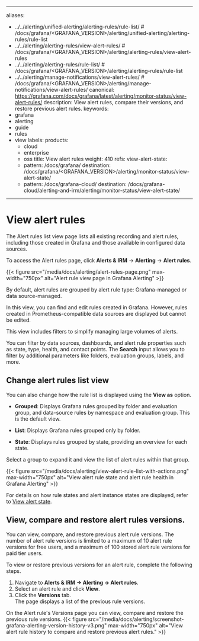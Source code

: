 -----

aliases:

- ../../alerting/unified-alerting/alerting-rules/rule-list/ \# /docs/grafana/\<GRAFANA\_VERSION\>/alerting/unified-alerting/alerting-rules/rule-list
- ../../alerting/alerting-rules/view-alert-rules/ \# /docs/grafana/\<GRAFANA\_VERSION\>/alerting/alerting-rules/view-alert-rules
- ../../alerting/alerting-rules/rule-list/ \# /docs/grafana/\<GRAFANA\_VERSION\>/alerting/alerting-rules/rule-list
- ../../alerting/manage-notifications/view-alert-rules/ \# /docs/grafana/\<GRAFANA\_VERSION\>/alerting/manage-notifications/view-alert-rules/
  canonical: https://grafana.com/docs/grafana/latest/alerting/monitor-status/view-alert-rules/
  description: View alert rules, compare their versions, and restore previous alert rules.
  keywords:
- grafana
- alerting
- guide
- rules
- view
  labels:
  products:
  - cloud
  - enterprise
  - oss
    title: View alert rules
    weight: 410
    refs:
    view-alert-state:
  - pattern: /docs/grafana/
    destination: /docs/grafana/\<GRAFANA\_VERSION\>/alerting/monitor-status/view-alert-state/
  - pattern: /docs/grafana-cloud/
    destination: /docs/grafana-cloud/alerting-and-irm/alerting/monitor-status/view-alert-state/

-----

# View alert rules

The Alert rules list view page lists all existing recording and alert rules, including those created in Grafana and those available in configured data sources.

To access the Alert rules page, click **Alerts & IRM** -\> **Alerting** -\> **Alert rules**.

{{\< figure src="/media/docs/alerting/alert-rules-page.png" max-width="750px" alt="Alert rule view page in Grafana Alerting" \>}}

By default, alert rules are grouped by alert rule type: Grafana-managed or data source-managed.

In this view, you can find and edit rules created in Grafana. However, rules created in Prometheus-compatible data sources are displayed but cannot be edited.

This view includes filters to simplify managing large volumes of alerts.

You can filter by data sources, dashboards, and alert rule properties such as state, type, health, and contact points. The **Search** input allows you to filter by additional parameters like folders, evaluation groups, labels, and more.

## Change alert rules list view

You can also change how the rule list is displayed using the **View as** option.

- **Grouped**: Displays Grafana rules grouped by folder and evaluation group, and data-source rules by namespace and evaluation group. This is the default view.

- **List**: Displays Grafana rules grouped only by folder.

- **State**: Displays rules grouped by state, providing an overview for each state.

Select a group to expand it and view the list of alert rules within that group.

{{\< figure src="/media/docs/alerting/view-alert-rule-list-with-actions.png" max-width="750px" alt="View alert rule state and alert rule health in Grafana Alerting" \>}}

For details on how rule states and alert instance states are displayed, refer to [View alert state](ref:view-alert-state).

## View, compare and restore alert rules versions.

You can view, compare, and restore previous alert rule versions. The number of alert rule versions is limited to a maximum of 10 alert rule versions for free users, and a maximum of 100 stored alert rule versions for paid tier users.

To view or restore previous versions for an alert rule, complete the following steps.

1. Navigate to **Alerts & IRM -\> Alerting -\> Alert rules**.
2. Select an alert rule and click **View**.
3. Click the **Versions** tab.\
   The page displays a list of the previous rule versions.

On the Alert rule's Versions page you can view, compare and restore the previous rule versions.
{{\< figure src="/media/docs/alerting/screenshot-grafana-alerting-version-history-v3.png" max-width="750px" alt="View alert rule history to compare and restore previous alert rules." \>}}
